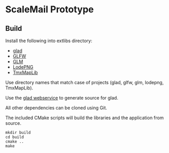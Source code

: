 # ScaleMail Prototype

## Build

Install the following into extlibs directory:
+ [glad](https://github.com/Dav1dde/glad)
+ [GLFW](https://github.com/glfw/glfw)
+ [GLM](https://github.com/g-truc/glm)
+ [LodePNG](https://github.com/lvandeve/lodepng)
+ [TmxMapLib](https://github.com/Apokryphos/TmxMapLib)

Use directory names that match case of projects (glad, glfw, glm, lodepng, TmxMapLib).

Use the [glad webservice](http://glad.dav1d.de/) to generate source for glad.

All other dependencies can be cloned using Git.

The included CMake scripts will build the libraries and the application from source.

```shell
mkdir build
cd build
cmake ..
make
```
